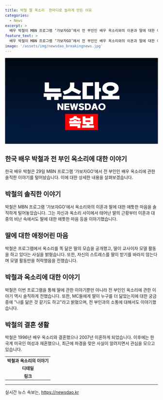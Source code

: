 ```yaml
---
title: 박철 딸 옥소리  한마디로 놀라게 만든 이유
categories:
  - News
excerpt: >
  배우 박철이 MBN 프로그램 ‘가보자GO’에서 전 부인인 배우 옥소리와의 이혼과 딸에 대한 이야기를 솔직하게 공개했다. 옥소리를 닮은 딸의 근황과 애정 어린 마음을 토로한 박철은, 딸이 모델 활동을 하고 있으며 스트레스를 받지 않기를 희망한다고 전했다. 또한, 박철은 최근 파경을 맞은 사실도 공개했으며 유튜브를 통해 신내림을 받고 있다. 과거의 이혼과 소송을 거친 박철의 이야기는 많은 이목을 끌고 있다.
feature_text: >
  배우 박철이 MBN 프로그램 ‘가보자GO’에서 전 부인인 배우 옥소리와의 이혼과 딸에 대한 이야기를 솔직하게 공개했다. 옥소리를 닮은 딸의 근황과 애정 어린 마음을 토로한 박철은, 딸이 모델 활동을 하고 있으며 스트레스를 받지 않기를 희망한다고 전했다. 또한, 박철은 최근 파경을 맞은 사실도 공개했으며 유튜브를 통해 신내림을 받고 있다. 과거의 이혼과 소송을 거친 박철의 이야기는 많은 이목을 끌고 있다.
image: '/assets/img/newsdao_breakingnews.jpg'
---
```


<p><img src="/assets/img/newsdao_breakingnews.jpg" alt="pcversion 속보" /></p>

<h2 data-ke-size="size26">한국 배우 박철과 전 부인 옥소리에 대한 이야기</h2>

<p data-ke-size="size16">한국 배우 박철은 29일 MBN 프로그램 ‘가보자GO’에서 전 부인인 배우 옥소리에 관한 솔직한 이야기를 털어놨습니다. 이에 대한 상세한 내용을 살펴보겠습니다.</p>

<h2 data-ke-size="size24">박철의 솔직한 이야기</h2>

<p data-ke-size="size16">박철은 MBN 프로그램 ‘가보자GO’에서 옥소리와의 이혼과 딸에 대한 애틋한 마음을 솔직하게 털어놓았습니다. 그는 자신과 옥소리 사이에서 태어난 딸의 근황부터 이혼과 대중의 비난 속에서도 딸에 대한 애틋한 마음 등을 이야기했습니다.</p>

<h2 data-ke-size="size24">딸에 대한 애정어린 마음</h2>

<p data-ke-size="size16">박철은 프로그램에서 옥소리를 똑 닮은 딸의 모습을 공개했고, 딸이 교사이자 모델 활동을 하고 있다는 사실을 밝혔습니다. 또한, 자신의 스트레스를 딸이 받기를 바라지 않는다며 모델 활동만을 허락했음을 전했습니다.</p>

<h2 data-ke-size="size24">박철과 옥소리에 대한 이야기</h2>

<p data-ke-size="size16">박철은 이번 프로그램을 통해 딸에 관한 이야기뿐만 아니라 전 부인인 옥소리에 관한 이야기 역시 솔직하게 전했습니다. 또한, MC들에게 딸이 누구를 더 닮았는지에 대한 궁금증에 "나를 닮은 것 같기도 하고"라고 밝혔으며, 전 부인과의 소통에 대해서도 이야기했습니다.</p>

<h2 data-ke-size="size24">박철의 결혼 생활</h2>

<p data-ke-size="size16">박철은 1996년 배우 옥소리와 결혼했으나 2007년 이혼하게 되었습니다. 이후에는 한국계 미국인 여성과 재혼했으나, 최근에 파경을 맞은 사실이 알려지면서 관심을 모으고 있습니다.</p>

<table>
  <tr>
    <td style="text-align: center; height: 17px;"><b>박철과 옥소리의 이야기</b></td>
  </tr>
  <tr>
    <td style="text-align: center; height: 17px;"><b>디테일</b></td>
  </tr>
  <tr>
    <td style="text-align: center; height: 17px;"><b>링크</b></td>
  </tr>
</table>

<hr>
실시간 뉴스 속보는, <a href="https://newsdao.kr" rel="dofollow">https://newsdao.kr</a>


